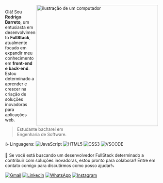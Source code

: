 <img src="https://raw.githubusercontent.com/MicaelliMedeiros/micaellimedeiros/master/image/computer-illustration.png" alt="ilustração de um computador" min-width="400px" max-width="400px" width="400px" align="right">

<p align="left"> 
  Olá! Sou <strong>Rodrigo Barreto</strong>, um entusiasta em desenvolvimento <strong>FullStack</strong>, atualmente focado em expandir meu conhecimento em <strong>front-end e back-end</strong>.
  Estou determinado a aprender e crescer na criação de soluções inovadoras para aplicações web.
  
> Estudante bacharel em<br>Engenharia de Software.
</p>

<p align="left">
  ☕ Linguagens:
  <img src="https://img.shields.io/badge/JavaScript-F7DF1E?logo=javascript&logoColor=black&style=flat" alt="JavaScript"/>
  <img src="https://img.shields.io/badge/HTML-ec6231?logo=html5&logoColor=white&style=flat" alt="HTML5"/>
  <img src="https://img.shields.io/badge/CSS-264de4?logo=css3&logoColor=white&style=flat" alt="CSS3"/>
   <img src="https://img.shields.io/badge/VS_Code-007ACC?logo=visual-studio-code&logoColor=white&style=flat" alt="VSCODE"/>
</p>

<p align="left">
  💌 Se você está buscando um desenvolvedor FullStack determinado a contribuir com soluções inovadoras, estou pronto para colaborar! Entre em contato comigo para discutirmos como posso ajudar!⤵️
</p>

<p align="left">
  <a href="mailto:rodrigobdias50@gmail.com, rodrigo.dsgner@gmail.com,?subject=Assunto: Consulta&body=Conteúdo do e-mail" target="_blank" title="Gmail">
  <img src="https://img.shields.io/badge/-Gmail-FF0000?style=flat&labelColor=FF0000&logo=gmail&logoColor=white&link=LINK-GMAIL" alt="Gmail"/></a>
  <a href="https://www.linkedin.com/in/rodrigo-barreto-43703b280" target="_blank" title="LinkedIn">
  <img src="https://img.shields.io/badge/-Linkedin-0e76a8?style=flat&logo=Linkedin&logoColor=white&link=LINK-LINKEDIN" alt="Linkedin"/></a>
  <a href="https://wa.me/5593981241825" target="_blank" title="WhatsApp">
  <img src="https://img.shields.io/badge/-WhatsApp-25d366?style=flat&labelColor=25d366&logo=whatsapp&logoColor=white&link=API-DO-WHATSAPP" alt="WhatsApp"/></a>
  <a href="#" target="_blank" title="Meu Portfólio">
    
  <a href="https://www.instagram.com/rodrigo_dsgn_?igsh=MTF6enJ0NDBlajMzNQ==" target="_blank" title="Instagram">
  <img src="https://img.shields.io/badge/-Instagram-DF0174?style=flat&labelColor=DF0174&logo=instagram&logoColor=white&link=LINK-INSTAGRAM" alt="Instagram"/></a>
</p>


